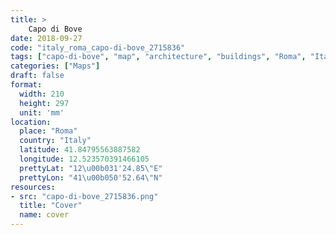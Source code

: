 ```yaml
---
title: > 
    Capo di Bove
date: 2018-09-27
code: "italy_roma_capo-di-bove_2715836"
tags: ["capo-di-bove", "map", "architecture", "buildings", "Roma", "Italy"]
categories: ["Maps"]
draft: false
format:
  width: 210
  height: 297
  unit: 'mm'
location:
  place: "Roma"
  country: "Italy"
  latitude: 41.84795563887582
  longitude: 12.523570391466105
  prettyLat: "12\u00b031'24.85\"E"
  prettyLon: "41\u00b050'52.64\"N"
resources:
- src: "capo-di-bove_2715836.png"
  title: "Cover"
  name: cover
---
```

